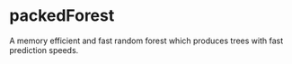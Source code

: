 # packedForest
A memory efficient and fast random forest which produces trees with fast prediction speeds.
